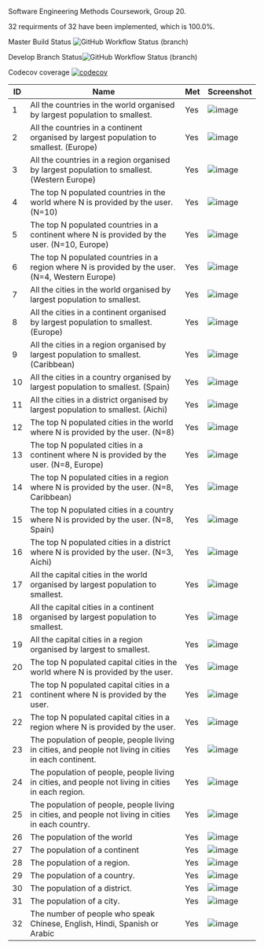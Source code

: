 Software Engineering Methods Coursework, Group 20.

32 requirments of 32 have been implemented, which is 100.0%.

Master Build Status ![GitHub Workflow Status (branch)](https://img.shields.io/github/actions/workflow/status/SEM-G20/coursework/main.yml?branch=master)

Develop Branch Status![GitHub Workflow Status (branch)](https://img.shields.io/github/actions/workflow/status/SEM-G20/coursework/main.yml?branch=develop)

Codecov coverage [![codecov](https://codecov.io/github/SEM-G20/Coursework/graph/badge.svg?token=45QGIP90MV)](https://codecov.io/github/SEM-G20/Coursework)


| ID    | Name | Met  | Screenshot |
|-------|------|------|------------|
| 1     | All the countries in the world organised by largest population to smallest. | Yes | ![image](https://github.com/SEM-G20/Coursework/assets/157507841/f686a9b3-3b0f-4f7e-b128-12ec036fb5d0)|
| 2     | All the countries in a continent organised by largest population to smallest. (Europe) | Yes | ![image](https://github.com/SEM-G20/Coursework/assets/157507841/2c5e993a-abc4-4ecd-aa1b-1c4a6af281cb)|
| 3     | All the countries in a region organised by largest population to smallest. (Western Europe) | Yes | ![image](https://github.com/SEM-G20/Coursework/assets/157507841/f283138c-aff8-4ffb-9a28-9b4e1b6702a4)| 
| 4     | The top N populated countries in the world where N is provided by the user. (N=10) | Yes | ![image](https://github.com/SEM-G20/Coursework/assets/157507841/991c4298-e4fe-48bf-b220-e949482f4b03)| 
| 5     | The top N populated countries in a continent where N is provided by the user. (N=10, Europe) | Yes | ![image](https://github.com/SEM-G20/Coursework/assets/157507841/1203ae1e-0efe-4072-aaba-940c7c4b7995)| 
| 6     | The top N populated countries in a region where N is provided by the user. (N=4, Western Europe) | Yes | ![image](https://github.com/SEM-G20/Coursework/assets/157507841/17f923b2-4978-4a99-a96d-f5433b71e1f0)|
| 7     | All the cities in the world organised by largest population to smallest. | Yes | ![image](https://github.com/SEM-G20/Coursework/assets/157507841/fd4b1bc9-3347-441a-8ceb-a8ec45684bdc)|
| 8     | All the cities in a continent organised by largest population to smallest. (Europe) | Yes | ![image](https://github.com/SEM-G20/Coursework/assets/157507841/8316a9f9-255d-402a-98c4-2d8c93a4ed2b)|
| 9     | All the cities in a region organised by largest population to smallest. (Caribbean) | Yes | ![image](https://github.com/SEM-G20/Coursework/assets/157507841/5e17ee16-3322-4b32-981b-86ba2f348b85)|
| 10     | All the cities in a country organised by largest population to smallest. (Spain) | Yes | ![image](https://github.com/SEM-G20/Coursework/assets/157507841/804aee10-1014-4042-99be-1be77b2d9fb9)|
| 11     | All the cities in a district organised by largest population to smallest. (Aichi) | Yes | ![image](https://github.com/SEM-G20/Coursework/assets/157507841/03d421f2-d0f2-48bb-95ba-9a96a10a1619)|
| 12     | The top N populated cities in the world where N is provided by the user. (N=8) | Yes | ![image](https://github.com/SEM-G20/Coursework/assets/157507841/b30b703c-cf80-414f-b968-d28468975dc9)|
| 13     | The top N populated cities in a continent where N is provided by the user. (N=8, Europe) | Yes | ![image](https://github.com/SEM-G20/Coursework/assets/157507841/8141e278-c71c-4afc-b490-132e3136f6f9)|
| 14     | The top N populated cities in a region where N is provided by the user. (N=8, Caribbean)| Yes | ![image](https://github.com/SEM-G20/Coursework/assets/157507841/7c158318-0f4a-44b7-9659-5b87c08c2b4d)|
| 15     | The top N populated cities in a country where N is provided by the user. (N=8, Spain) | Yes | ![image](https://github.com/SEM-G20/Coursework/assets/157507841/39e7cbc0-8aff-441a-bd7a-eff479e7f9d4)|
| 16     | The top N populated cities in a district where N is provided by the user. (N=3, Aichi) | Yes | ![image](https://github.com/SEM-G20/Coursework/assets/157507841/3ac21114-3aac-4019-93fd-2dea0cdef667)|
| 17    | All the capital cities in the world organised by largest population to smallest. | Yes | ![image](https://github.com/SEM-G20/Coursework/assets/157507841/56680d6a-100e-4be5-a3ab-20d872e1f5d3)|
| 18    | All the capital cities in a continent organised by largest population to smallest. | Yes | ![image](https://github.com/SEM-G20/Coursework/assets/157507841/d0d13d29-7a69-4a79-9236-875879e65b73)|
| 19    | All the capital cities in a region organised by largest to smallest. | Yes | ![image](https://github.com/SEM-G20/Coursework/assets/157507841/c3d87b7b-ac57-4f3e-986c-73faa7dca09c)|
| 20    | The top N populated capital cities in the world where N is provided by the user. | Yes | ![image](https://github.com/SEM-G20/Coursework/assets/157507841/8f0948ce-dc00-4a3d-9abc-1085ddf1ac83)|
| 21    | The top N populated capital cities in a continent where N is provided by the user. | Yes | ![image](https://github.com/SEM-G20/Coursework/assets/157507841/35ef7dbc-6ebc-422f-920b-0b1b9453d2aa)|
| 22    | The top N populated capital cities in a region where N is provided by the user. | Yes | ![image](https://github.com/SEM-G20/Coursework/assets/157507841/61bc7046-20b7-47e6-b4d7-96008681d686)|
| 23    | The population of people, people living in cities, and people not living in cities in each continent. | Yes | ![image](https://github.com/SEM-G20/Coursework/assets/157507841/89ba3542-2f45-47e6-a7f2-c76023b1d767)|
| 24    | The population of people, people living in cities, and people not living in cities in each region. | Yes | ![image](https://github.com/SEM-G20/Coursework/assets/157507841/95fe9b8f-3284-48d5-9fdd-bef2cf521444)|
| 25    | The population of people, people living in cities, and people not living in cities in each country. | Yes | ![image](https://github.com/SEM-G20/Coursework/assets/157507841/c78b4560-4dbb-4860-af18-361712400583)|
| 26    | The population of the world | Yes | ![image](https://github.com/SEM-G20/Coursework/assets/157692196/0bcfed42-07f6-4e79-bfbb-447fe910e147)|
| 27    | The population of a continent | Yes | ![image](https://github.com/SEM-G20/Coursework/assets/157692196/152c38d8-fa39-4c1c-a218-7c5c92289df3)|
| 28    | The population of a region. | Yes |![image](https://github.com/SEM-G20/Coursework/assets/157692196/3128ec57-6bfb-4335-b463-0119ceb32e58)|
| 29    | The population of a country. | Yes | ![image](https://github.com/SEM-G20/Coursework/assets/157692196/3bf0dd05-9034-4c66-88fb-6e0f8c2f7536)|
| 30    | The population of a district. | Yes | ![image](https://github.com/SEM-G20/Coursework/assets/157692196/ce3e5549-634f-4585-a9ee-7f7ba131f0a1)|
| 31    | The population of a city. | Yes | ![image](https://github.com/SEM-G20/Coursework/assets/157507841/1b87f7fe-0ec1-441e-86a9-d81011740122)|
| 32    | The number of people who speak Chinese, English, Hindi, Spanish or Arabic | Yes | ![image](https://github.com/SEM-G20/Coursework/assets/157507841/f1f60fe6-d54f-458f-a431-4a3e44cbb0a6)|
